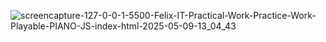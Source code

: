 ![screencapture-127-0-0-1-5500-Felix-IT-Practical-Work-Practice-Work-Playable-PIANO-JS-index-html-2025-05-09-13_04_43](https://github.com/user-attachments/assets/c6c3ec66-2f1f-4603-9139-bc93590abd3d)
